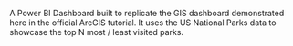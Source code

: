 A Power BI Dashboard built to replicate the GIS dashboard demonstrated here in the official ArcGIS tutorial. It uses the US National Parks data to showcase the top N most / least visited parks.
